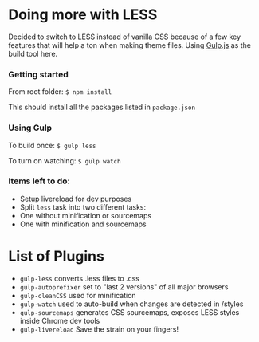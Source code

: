 # Doing more with LESS
Decided to switch to LESS instead of vanilla CSS because of a few key features that will help a ton when making theme files.
Using [Gulp.js](https://github.com/gulpjs/gulp) as the build tool here.

### Getting started
From root folder: `$ npm install`

This should install all the packages listed in `package.json`

### Using Gulp
To build once: `$ gulp less`

To turn on watching: `$ gulp watch`

### Items left to do:

- Setup livereload for dev purposes
- Split `less` task into two different tasks:
 - One without minification or sourcemaps
 - One with minification and sourcemaps

# List of Plugins

- `gulp-less` converts .less files to .css
- `gulp-autoprefixer` set to "last 2 versions" of all major browsers
- `gulp-cleanCSS` used for minification
- `gulp-watch` used to auto-build when changes are detected in /styles
- `gulp-sourcemaps` generates CSS sourcemaps, exposes LESS styles inside Chrome dev tools
- `gulp-livereload` Save the strain on your fingers!
